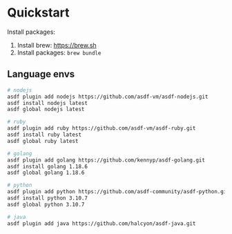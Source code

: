 # Quickstart

Install packages:
1. Install brew: https://brew.sh
2. Install packages: `brew bundle`

## Language envs

```bash
# nodejs
asdf plugin add nodejs https://github.com/asdf-vm/asdf-nodejs.git
asdf install nodejs latest
asdf global nodejs latest

# ruby
asdf plugin add ruby https://github.com/asdf-vm/asdf-ruby.git
asdf install ruby latest
asdf global ruby latest

# golang
asdf plugin add golang https://github.com/kennyp/asdf-golang.git
asdf install golang 1.18.6
asdf global golang 1.18.6

# python
asdf plugin add python https://github.com/asdf-community/asdf-python.git
asdf install python 3.10.7
asdf global python 3.10.7

# java
asdf plugin add java https://github.com/halcyon/asdf-java.git
```
